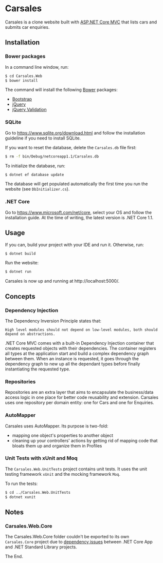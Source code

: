 Carsales
============

Carsales is a clone website built with [ASP.NET Core MVC](https://github.com/aspnet/Mvc) that lists cars and submits car enquiries.


## Installation

### Bower packages

In a command line window, run:

```sh
$ cd Carsales.Web
$ bower install
```

The command will install the following [Bower](https://bower.io/) packages:

* [Bootstrap](http://getbootstrap.com/)
* [jQuery](https://jquery.com/)
* [jQuery Validation](https://jqueryvalidation.org/)


### SQLite

Go to https://www.sqlite.org/download.html and follow the installation guideline if you need to install SQLite.

If you want to reset the database, delete the `Carsales.db` file first:
```sh
$ rm -f bin/Debug/netcoreapp1.1/Carsales.db
```

To initialize the database, run:
```sh
$ dotnet ef database update
```

The database will get populated automatically the first time you run the website (see `DbInitializer.cs`).

### .NET Core

Go to https://www.microsoft.com/net/core, select your OS and follow the installation guide. At the time of writing, the latest version is .NET Core 1.1.


## Usage

If you can, build your project with your IDE and run it. Otherwise, run:
```sh
$ dotnet build
```

Run the website:
```sh
$ dotnet run
```

Carsales is now up and running at http://localhost:5000/.


## Concepts

### Dependency Injection

The Dependency Inversion Principle states that:
```
High level modules should not depend on low-level modules, both should depend on abstractions.
```

.NET Core MVC comes with a built-in Dependency Injection container that creates requested objects with their dependencies. The container registers all types at the application start and build a complex dependency graph between them. When an instance is requested, it goes through the dependency graph to new up all the dependant types before finally instantiating the requested type.

### Repositories

Repositories are an extra layer that aims to encapsulate the business/data access logic in one place for better code reusability and extension.
Carsales uses one repository per domain entity: one for Cars and one for Enquiries.

### AutoMapper

Carsales uses AutoMapper. Its purpose is two-fold:

* mapping one object's properties to another object
* cleaning up your controllers' actions by getting rid of mapping code that bloats them up and organize them in Profiles

### Unit Tests with xUnit and Moq

The `Carsales.Web.UnitTests` project contains unit tests.
It uses the unit testing framework `xUnit` and the mocking framework `Moq`.

To run the tests:
```sh
$ cd ../Carsales.Web.UnitTests
$ dotnet xunit
```

## Notes

### Carsales.Web.Core

The Carsales.Web.Core folder couldn't be exported to its own `Carsales.Core` project due to [dependency issues](https://github.com/dotnet/coreclr/issues/10037) between .NET Core App and .NET Standard Library projects.

The End.